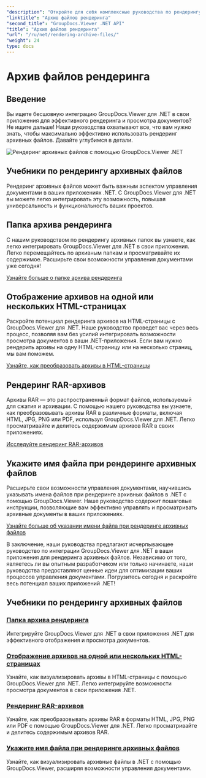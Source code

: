 ```yaml
---
"description": "Откройте для себя комплексные руководства по рендерингу архивных файлов с помощью GroupDocs.Viewer для .NET. Интегрируйте легко и эффективно в свои приложения .NET."
"linktitle": "Архив файлов рендеринга"
"second_title": "GroupDocs.Viewer .NET API"
"title": "Архив файлов рендеринга"
"url": "/ru/net/rendering-archive-files/"
"weight": 24
type: docs
---
```

# Архив файлов рендеринга

## Введение

Вы ищете бесшовную интеграцию GroupDocs.Viewer для .NET в свои приложения для эффективного рендеринга и просмотра документов? Не ищите дальше! Наши руководства охватывают все, что вам нужно знать, чтобы максимально эффективно использовать рендеринг архивных файлов. Давайте углубимся в детали.

![Рендеринг архивных файлов с помощью GroupDocs.Viewer .NET](/viewer/rendering-archive-files/image.png)

## Учебники по рендерингу архивных файлов

Рендеринг архивных файлов может быть важным аспектом управления документами в ваших приложениях .NET. С GroupDocs.Viewer для .NET вы можете легко интегрировать эту возможность, повышая универсальность и функциональность ваших проектов.

## Папка архива рендеринга

С нашим руководством по рендерингу архивных папок вы узнаете, как легко интегрировать GroupDocs.Viewer для .NET в свои приложения. Легко перемещайтесь по архивным папкам и просматривайте их содержимое. Расширьте свои возможности управления документами уже сегодня!

[Узнайте больше о папке архива рендеринга](./render-archive-folder/)

## Отображение архивов на одной или нескольких HTML-страницах

Раскройте потенциал рендеринга архивов на HTML-страницы с GroupDocs.Viewer для .NET. Наше руководство проведет вас через весь процесс, позволяя вам без усилий интегрировать возможности просмотра документов в ваши .NET-приложения. Если вам нужно рендерить архивы на одну HTML-страницу или на несколько страниц, мы вам поможем.

[Узнайте, как преобразовать архивы в HTML-страницы](./render-archives-html/)

## Рендеринг RAR-архивов

Архивы RAR — это распространенный формат файлов, используемый для сжатия и архивации. С помощью нашего руководства вы узнаете, как преобразовывать архивы RAR в различные форматы, включая HTML, JPG, PNG или PDF, используя GroupDocs.Viewer для .NET. Легко просматривайте и делитесь содержимым архивов RAR в своих приложениях.

[Исследуйте рендеринг RAR-архивов](./render-rar/)

## Укажите имя файла при рендеринге архивных файлов

Расширьте свои возможности управления документами, научившись указывать имена файлов при рендеринге архивных файлов в .NET с помощью GroupDocs.Viewer. Наше руководство содержит пошаговые инструкции, позволяющие вам эффективно управлять и просматривать архивные документы в ваших приложениях.

[Узнайте больше об указании имени файла при рендеринге архивных файлов](./specify-filename-render-archive/)

В заключение, наши руководства предлагают исчерпывающее руководство по интеграции GroupDocs.Viewer для .NET в ваши приложения для рендеринга архивных файлов. Независимо от того, являетесь ли вы опытным разработчиком или только начинаете, наши руководства предоставляют ценные идеи для оптимизации ваших процессов управления документами. Погрузитесь сегодня и раскройте весь потенциал ваших приложений .NET!
## Учебники по рендерингу архивных файлов
### [Папка архива рендеринга](./render-archive-folder/)
Интегрируйте GroupDocs.Viewer для .NET в свои приложения .NET для эффективного отображения и просмотра документов.
### [Отображение архивов на одной или нескольких HTML-страницах](./render-archives-html/)
Узнайте, как визуализировать архивы в HTML-страницы с помощью GroupDocs.Viewer для .NET. Легко интегрируйте возможности просмотра документов в свои приложения .NET.
### [Рендеринг RAR-архивов](./render-rar/)
Узнайте, как преобразовывать архивы RAR в форматы HTML, JPG, PNG или PDF с помощью GroupDocs.Viewer для .NET. Легко просматривайте и делитесь содержимым архивов RAR.
### [Укажите имя файла при рендеринге архивных файлов](./specify-filename-render-archive/)
Узнайте, как визуализировать архивные файлы в .NET с помощью GroupDocs.Viewer, расширяя возможности управления документами.
